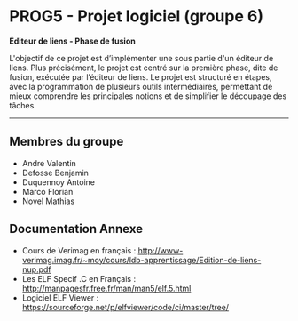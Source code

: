 # PROG5 - Projet logiciel (groupe 6)

**Éditeur de liens - Phase de fusion**

L'objectif  de  ce  projet  est  d’implémenter  une  sous  partie  d'un  éditeur  de  liens. Plus  précisément, le projet est centré sur la première phase, dite de fusion, exécutée par l’éditeur de liens. Le projet est structuré en étapes, avec la programmation de plusieurs outils intermédiaires, permettant de mieux comprendre les principales notions et de simplifier le découpage des tâches.

***

## Membres du groupe

* Andre Valentin
* Defosse Benjamin
* Duquennoy Antoine
* Marco Florian
* Novel Mathias

## Documentation Annexe 

* Cours de Verimag en français : http://www-verimag.imag.fr/~moy/cours/ldb-apprentissage/Edition-de-liens-nup.pdf
* Les ELF Specif .C en Français : http://manpagesfr.free.fr/man/man5/elf.5.html
* Logiciel ELF Viewer : https://sourceforge.net/p/elfviewer/code/ci/master/tree/
